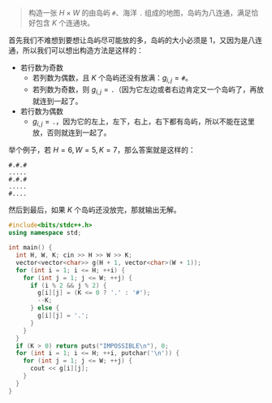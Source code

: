 > 构造一张 $H\times W$ 的由岛屿 `#`、海洋 `.` 组成的地图，岛屿为八连通，满足恰好包含 $K$ 个连通块。

首先我们不难想到要想让岛屿尽可能放的多，岛屿的大小必须是 $1$，又因为是八连通，所以我们可以想出构造方法是这样的：

- 若行数为奇数
  - 若列数为偶数，且 $K$ 个岛屿还没有放满：$g_{i,j} = \texttt{\#}$。
  - 若列数为奇数，则 $g_{i, j} = \texttt{.}$（因为它左边或者右边肯定又一个岛屿了，再放就连到一起了。
- 若行数为偶数
  - $g_{i, j} = \texttt{.}$，因为它的左上，左下，右上，右下都有岛屿，所以不能在这里放，否则就连到一起了。
  
  
举个例子，若 $H = 6, W = 5, K = 7$，那么答案就是这样的：


```
#.#.#
.....
#.#.#
.....
#....
```
  
然后到最后，如果 $K$ 个岛屿还没放完，那就输出无解。

```cpp
#include<bits/stdc++.h>
using namespace std;

int main() {
  int H, W, K; cin >> H >> W >> K;
  vector<vector<char>> g(H + 1, vector<char>(W + 1));
  for (int i = 1; i <= H; ++i) {
    for (int j = 1; j <= W; ++j) {
      if (i % 2 && j % 2) {
        g[i][j] = (K <= 0 ? '.' : '#');
        --K;
      } else {
        g[i][j] = '.';
      }
    }
  }
  if (K > 0) return puts("IMPOSSIBLE\n"), 0;
  for (int i = 1; i <= H; ++i, putchar('\n')) {
    for (int j = 1; j <= W; ++j) {
      cout << g[i][j];
    }
  }
} 
```